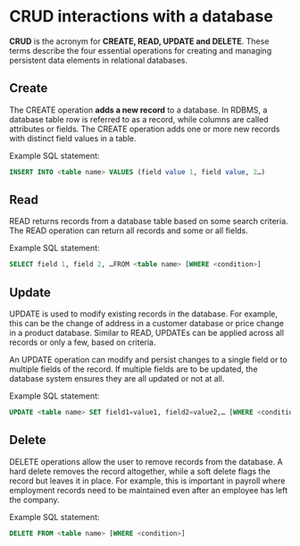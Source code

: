 # CRUD interactions with a database

**CRUD** is the acronym for **CREATE, READ, UPDATE and DELETE**. These terms describe the four essential operations for creating and managing persistent data elements in relational databases.

## Create

The CREATE operation **adds a new record** to a database. In RDBMS, a database table row is referred to as a record, while columns are called attributes or fields. The CREATE operation adds one or more new records with distinct field values in a table.

Example SQL statement:
```sql
INSERT INTO <table name> VALUES (field value 1, field value, 2…)
```

## Read

READ returns records from a database table based on some search criteria. The READ operation can return all records and some or all fields.

Example SQL statement:
```sql
SELECT field 1, field 2, …FROM <table name> [WHERE <condition>]
```

## Update

UPDATE is used to modify existing records in the database. For example, this can be the change of address in a customer database or price change in a product database. Similar to READ, UPDATEs can be applied across all records or only a few, based on criteria.

An UPDATE operation can modify and persist changes to a single field or to multiple fields of the record. If multiple fields are to be updated, the database system ensures they are all updated or not at all. 

Example SQL statement:
```sql
UPDATE <table name> SET field1=value1, field2=value2,… [WHERE <condition>]
```

## Delete

DELETE operations allow the user to remove records from the database. A hard delete removes the record altogether, while a soft delete flags the record but leaves it in place. For example, this is important in payroll where employment records need to be maintained even after an employee has left the company.

Example SQL statement:
```sql
DELETE FROM <table name> [WHERE <condition>]
```
